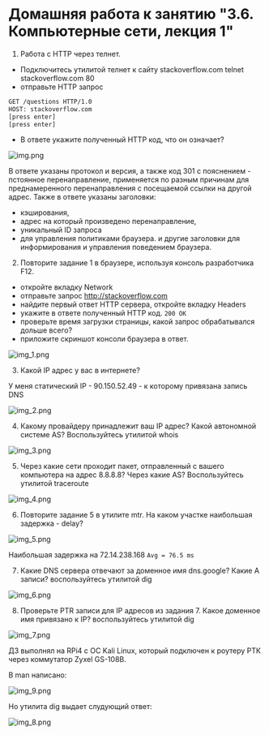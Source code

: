 # Домашняя работа к занятию "3.6. Компьютерные сети, лекция 1"

1. Работа c HTTP через телнет.

- Подключитесь утилитой телнет к сайту stackoverflow.com telnet stackoverflow.com 80
- отправьте HTTP запрос

```BASH
GET /questions HTTP/1.0
HOST: stackoverflow.com
[press enter]
[press enter]
```
- В ответе укажите полученный HTTP код, что он означает?

![img.png](img.png)

В ответе указаны протокол и версия, а также код 301 с пояснением - пстоянное перенаправление, применяется по разным 
причинам для преднамеренного перенаправления с посещаемой ссылки на другой адрес.
Также в ответе указаны заголовки:
- кэширования, 
- адрес на который произведено перенаправление, 
- уникальный ID запроса
- для управления политиками браузера.
и другие заголовки для информирования и управления поведением браузера.

2. Повторите задание 1 в браузере, используя консоль разработчика F12.

- откройте вкладку Network
- отправьте запрос http://stackoverflow.com 
- найдите первый ответ HTTP сервера, откройте вкладку Headers 
- укажите в ответе полученный HTTP код. ```200 OK```
- проверьте время загрузки страницы, какой запрос обрабатывался дольше всего? 
- приложите скриншот консоли браузера в ответ.

![img_1.png](img_1.png)

3. Какой IP адрес у вас в интернете? 

У меня статический IP - 90.150.52.49 - к которому привязана запись DNS

![img_2.png](img_2.png)

4. Какому провайдеру принадлежит ваш IP адрес? Какой автономной системе AS? Воспользуйтесь утилитой whois 

![img_3.png](img_3.png)

5. Через какие сети проходит пакет, отправленный с вашего компьютера на адрес 8.8.8.8? Через какие AS? Воспользуйтесь утилитой traceroute 

![img_4.png](img_4.png)

6. Повторите задание 5 в утилите mtr. На каком участке наибольшая задержка - delay?

![img_5.png](img_5.png)

Наибольшая задержка на 72.14.238.168 `Avg = 76.5 ms`

7. Какие DNS сервера отвечают за доменное имя dns.google? Какие A записи? воспользуйтесь утилитой dig 

![img_6.png](img_6.png)

8. Проверьте PTR записи для IP адресов из задания 7. Какое доменное имя привязано к IP? воспользуйтесь утилитой dig

![img_7.png](img_7.png)

ДЗ выполнял на RPi4 с ОС Kali Linux, который подключен к роутеру РТК через коммутатор Zyxel GS-108B. 

В man написано:

![img_9.png](img_9.png)

Но утилита dig выдает слудующий ответ:

![img_8.png](img_8.png)

